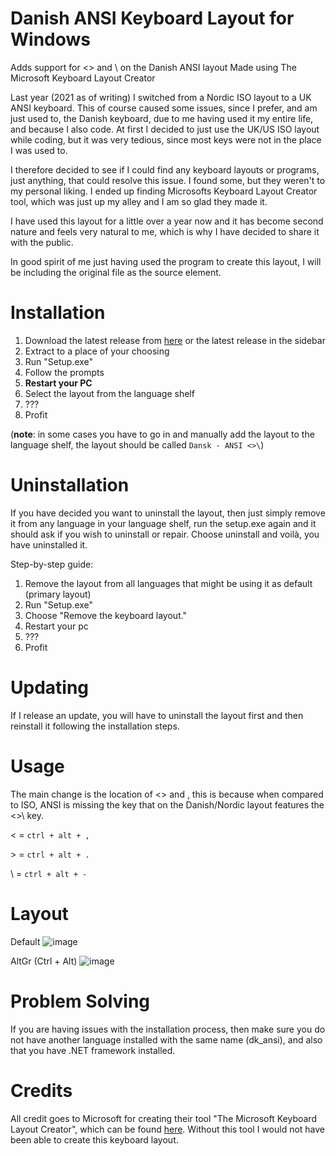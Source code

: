 # Danish ANSI Keyboard Layout for Windows
Adds support for &lt;> and \ on the Danish ANSI layout
Made using The Microsoft Keyboard Layout Creator

Last year (2021 as of writing) I switched from a Nordic ISO layout to a UK ANSI keyboard. This of course caused some issues, since I prefer, and am just used to, the Danish keyboard, due to me having used it my entire life, and because I also code. At first I decided to just use the UK/US ISO layout while coding, but it was very tedious, since most keys were not in the place I was used to.

I therefore decided to see if I could find any keyboard layouts or programs, just anything, that could resolve this issue.
I found some, but they weren't to my personal liking. I ended up finding Microsofts Keyboard Layout Creator tool, which was just up my alley and I am so glad they made it.

I have used this layout for a little over a year now and it has become second nature and feels very natural to me, which is why I have decided to share it with the public.

In good spirit of me just having used the program to create this layout, I will be including the original file as the source element.

# Installation
1. Download the latest release from [here](https://github.com/Anderzenn/danish-ansi-windows/releases/latest) or the latest release in the sidebar
2. Extract to a place of your choosing
3. Run "Setup.exe"
4. Follow the prompts
5. **Restart your PC**
6. Select the layout from the language shelf
7. ???
8. Profit

(**note**: in some cases you have to go in and manually add the layout to the language shelf, the layout should be called `Dansk - ANSI <>\`)

# Uninstallation
If you have decided you want to uninstall the layout, then just simply remove it from any language in your language shelf, run the setup.exe again and it should ask if you wish to uninstall or repair. Choose uninstall and voilà, you have uninstalled it.

Step-by-step guide:
1. Remove the layout from all languages that might be using it as default (primary layout)
2. Run "Setup.exe"
3. Choose "Remove the keyboard layout."
4. Restart your pc
5. ???
6. Profit

# Updating
If I release an update, you will have to uninstall the layout first and then reinstall it following the installation steps.

# Usage
The main change is the location of <> and \, this is because when compared to ISO, ANSI is missing the key that on the Danish/Nordic layout features the <>\ key.

&lt; = 
`ctrl + alt + ,`

\> = 
`ctrl + alt + .`

\\ = 
`ctrl + alt + -`

# Layout
Default
![image](https://user-images.githubusercontent.com/12025450/167323812-e926ee3a-3626-4920-bb1a-984dca2e1337.png)

AltGr (Ctrl + Alt)
![image](https://user-images.githubusercontent.com/12025450/167323841-c5fafb6a-79fe-4ec6-b049-a67b5e181e0b.png)

# Problem Solving
If you are having issues with the installation process, then make sure you do not have another language installed with the same name (dk_ansi), and also that you have .NET framework installed.

# Credits
All credit goes to Microsoft for creating their tool "The Microsoft Keyboard Layout Creator", which can be found [here](https://support.microsoft.com/en-us/topic/906c31e4-d5ea-7988-cb39-7b688880d7cb). Without this tool I would not have been able to create this keyboard layout.
